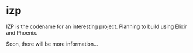 # izp
IZP is the codename for an interesting project. Planning to build using Elixir and Phoenix.

Soon, there will be more information...
